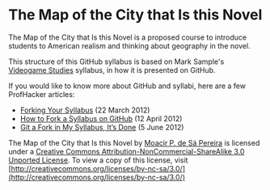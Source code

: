 The Map of the City that Is this Novel
======================================

The Map of the City that Is this Novel is a proposed course to introduce students to American realism and thinking about geography in the novel.

This structure of this GitHub syllabus is based on Mark Sample's [Videogame Studies](https://github.com/samplereality/videogame-studies) syllabus, in how it is presented on GitHub. 

If you would like to know more about GitHub and syllabi, here are a few ProfHacker articles:

* [Forking Your Syllabus](http://chronicle.com/blogs/profhacker/forking-your-syllabus/39137) (22 March 2012)
* [How to Fork a Syllabus on GitHub](http://chronicle.com/blogs/profhacker/how-to-fork-a-syllabus-on-github/39447) (12 April 2012)
* [Git a Fork in My Syllabus, It’s Done](https://chronicle.com/blogs/profhacker/git-a-fork-in-my-syllabus-its-done/40331) (5 June 2012)

The Map of the City that Is this Novel by [Moacir P. de Sá Pereira](http://moacir.com) is licensed under a [Creative Commons Attribution-NonCommercial-ShareAlike 3.0 Unported License](http://creativecommons.org/licenses/by-nc-sa/3.0/). To view a copy of this license, visit [http://creativecommons.org/licenses/by-nc-sa/3.0/](http://creativecommons.org/licenses/by-nc-sa/3.0/)
